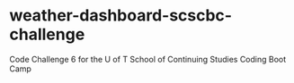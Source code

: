 # weather-dashboard-scscbc-challenge
Code Challenge 6 for the U of T School of Continuing Studies Coding Boot Camp
